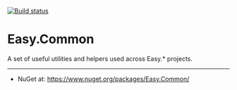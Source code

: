 [![Build status](https://ci.appveyor.com/api/projects/status/ar3dp6i0kg9ii80o?svg=true)](https://ci.appveyor.com/project/NimaAra/easy-common)

# Easy.Common
A set of useful utilities and helpers used across Easy.* projects.
___

* NuGet at: https://www.nuget.org/packages/Easy.Common/
